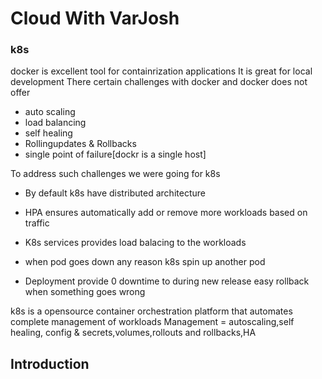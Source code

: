 # Cloud With VarJosh
### k8s
docker is excellent tool for containrization applications
It is great for local development
There certain challenges with docker and docker does not offer
- auto scaling
- load balancing
- self healing
- Rollingupdates & Rollbacks
- single point of failure[dockr is a single host]

To address such challenges we were going for k8s
- By default k8s have distributed architecture

- HPA ensures automatically add or remove more workloads based on traffic
- K8s services provides load balacing to the workloads
- when pod goes down any reason k8s spin up another pod
- Deployment provide 0 downtime to during new release easy rollback when something goes wrong

k8s is a opensource container orchestration platform that automates complete management of workloads
Management = autoscaling,self healing, config & secrets,volumes,rollouts and rollbacks,HA


Introduction
------------





